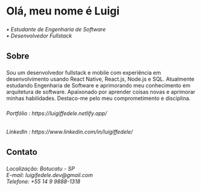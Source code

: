 <h1 align="left">Olá, meu nome é Luigi</h1>

###

<h6 align="left">• Estudante de Engenharia de Software <br>• Desenvolvedor Fullstack </h6>

###

<h2 align="left">Sobre</h2>

###

<p align="left">Sou um desenvolvedor fullstack e mobile com experiência em desenvolvimento usando React Native, React.js, Node.js e SQL. Atualmente estudando Engenharia de Software e aprimorando meu conhecimento em arquitetura de software. Apaixonado por aprender coisas novas e aprimorar minhas habilidades. Destaco-me pelo meu comprometimento e disciplina.</p>

###

<h6 align="left">Portfólio : https://luigiffedele.netlify.app/</h6>
<h6 align="left">Linkedln : https://www.linkedin.com/in/luigiffedele/</h6>

###

<h2 align="left">Contato</h2>

###

<h6 align="left">Localização: Botucatu - SP<br>E-mail: luigifedele.dev@gmail.com<br>Telefone: +55 14 9 9888-1318</h6>

###
